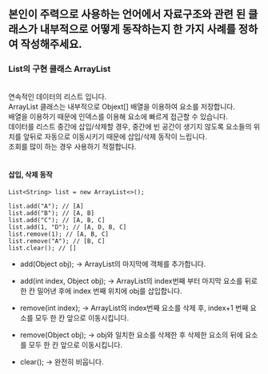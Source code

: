 ## 본인이 주력으로 사용하는 언어에서 자료구조와 관련 된 클래스가 내부적으로 어떻게 동작하는지 한 가지 사례를 정하여 작성해주세요. 


### List의 구현 클래스 ArrayList

<br/>
연속적인 데이터의 리스트 입니다. <br/>
ArrayList 클래스는 내부적으로 Objext[] 배열을 이용하여 요소를 저장합니다. <br/>
배열을 이용하기 때문에 인덱스를 이용해 요소에 빠르게 접근할 수 있습니다. <br/>
데이터를 리스트 중간에 삽입/삭제할 경우, 중간에 빈 공간이 생기지 않도록 요소들의 위치를 앞뒤로 자동으로 이동시키기 때문에 삽입/삭제 동작이 느립니다. <br/>
조회를 많이 하는 경우 사용하기 적절합니다. <br/> <br/>

#### 삽입, 삭제 동작
```
List<String> list = new ArrayList<>();

list.add("A"); // [A]
list.add("B"); // [A, B]
list.add("C"); // [A, B, C]
list.add(1, "D"); // [A, D, B, C]
list.remove(1); // [A, B, C]
list.remove("A"); // [B, C]
list.clear(); // []
```
 - add(Object obj); -> ArrayList의 마지막에 객체를 추가합니다. <br/>

 - add(int index, Object obj);
-> ArrayList의 index번째 부터 마지막 요소를 뒤로 한 칸 밀어낸 후에 index 번째 위치에 obj를 삽입합니다. <br/>

 - remove(int index);
-> ArrayList의 index번째 요소를 삭제 후, index+1 번째 요소를 모두 한 칸 앞으로 이동시킵니다. <br/>

 - remove(Object obj); -> obj와 일치한 요소를 삭제한 후 삭제한 요소의 뒤에 요소를 모두 한 칸 앞으로 이동시킵니다. <br/>
 
 - clear(); -> 완전히 비웁니다. <br/>
